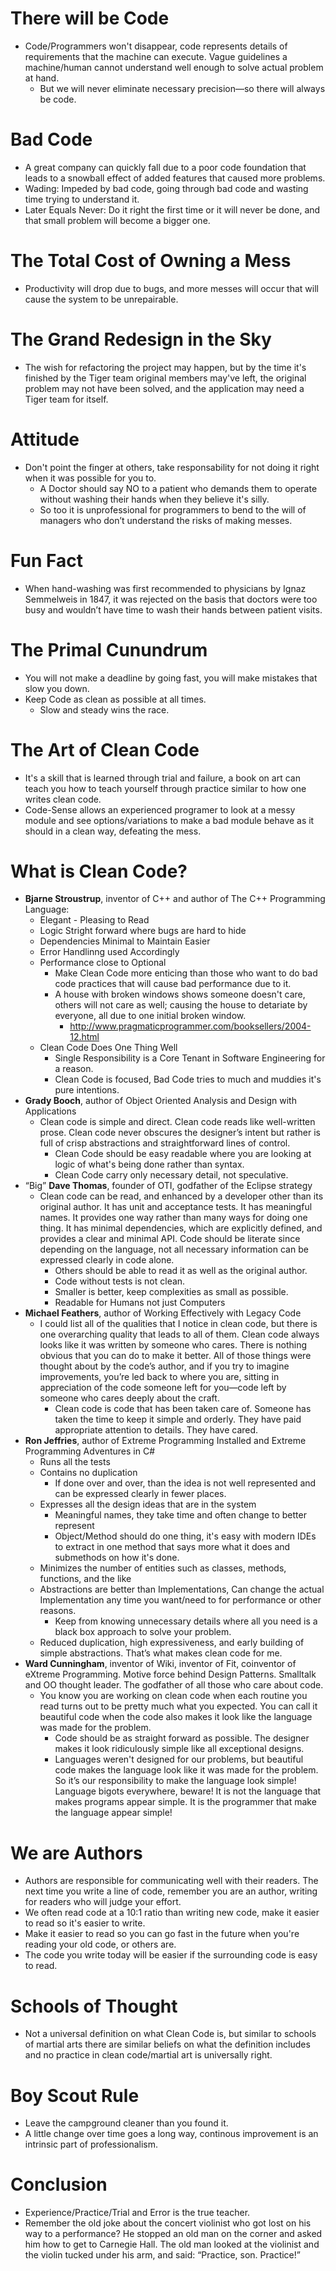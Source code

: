 # There will be Code

* Code/Programmers won't disappear, code represents details of requirements that the machine can execute. Vague guidelines a machine/human cannot understand well enough to solve actual problem at hand.
  * But we will never eliminate necessary precision—so there will always be code.

# Bad Code

* A great company can quickly fall due to a poor code foundation that leads to a snowball effect of added features that caused more problems.
* Wading: Impeded by bad code, going through bad code and wasting time trying to understand it.
* Later Equals Never: Do it right the first time or it will never be done, and that small problem will become a bigger one.

# The Total Cost of Owning a Mess

* Productivity will drop due to bugs, and more messes will occur that will cause the system to be unrepairable.

# The Grand Redesign in the Sky

* The wish for refactoring the project may happen, but by the time it's finished by the Tiger team original members may've left, the original problem may not have been solved, and the application may need a Tiger team for itself.

# Attitude

* Don't point the finger at others, take responsability for not doing it right when it was possible for you to.
  * A Doctor should say NO to a patient who demands them to operate without washing their hands when they believe it's silly.
  * So too it is unprofessional for programmers to bend to the will of managers who don’t understand the risks of making messes.

# Fun Fact

* When hand-washing was first recommended to physicians by Ignaz Semmelweis in 1847, it was rejected on the basis that doctors were too busy and wouldn’t have time to wash their hands between patient visits.

# The Primal Cunundrum

* You will not make a deadline by going fast, you will make mistakes that slow you down.
* Keep Code as clean as possible at all times.
  * Slow and steady wins the race.

# The Art of Clean Code

* It's a skill that is learned through trial and failure, a book on art can teach you how to teach yourself through practice similar to how one writes clean code.
* Code-Sense allows an experienced programer to look at a messy module and see options/variations to make a bad module behave as it should in a clean way, defeating the mess.

# What is Clean Code?

* **Bjarne Stroustrup**, inventor of C++ and author of The C++ Programming Language:
  * Elegant - Pleasing to Read
  * Logic Stright forward where bugs are hard to hide
  * Dependencies Minimal to Maintain Easier
  * Error Handlinng used Accordingly
  * Performance close to Optional
    * Make Clean Code more enticing than those who want to do bad code practices that will cause bad performance due to it.
    * A house with broken windows shows someone doesn't care, others will not care as well; causing the house to detariate by everyone, all due to one initial broken window.
      * http://www.pragmaticprogrammer.com/booksellers/2004-12.html
  * Clean Code Does One Thing Well
    * Single Responsibility is a Core Tenant in Software Engineering for a reason.
    * Clean Code is focused, Bad Code tries to much and muddies it's pure intentions.
* **Grady Booch**, author of Object Oriented Analysis and Design with Applications
  * Clean code is simple and direct. Clean code reads like well-written prose. Clean code never obscures the designer’s intent but rather is full of crisp abstractions and straightforward lines of control.
    * Clean Code should be easy readable where you are looking at logic of what's being done rather than syntax.
    * Clean Code carry only necessary detail, not speculative.
* “Big” **Dave Thomas**, founder of OTI, godfather of the Eclipse strategy
  * Clean code can be read, and enhanced by a developer other than its original author. It has unit and acceptance tests. It has meaningful names. It provides one way rather than many ways for doing one thing. It has minimal dependencies, which are explicitly defined, and provides a clear and minimal API. Code should be literate since depending on the language, not all necessary information can be expressed clearly in code alone.
    * Others should be able to read it as well as the original author.
    * Code without tests is not clean.
    * Smaller is better, keep complexities as small as possible.
    * Readable for Humans not just Computers
* **Michael Feathers**, author of Working Effectively with Legacy Code
  * I could list all of the qualities that I notice in clean code, but there is one overarching quality that leads to all of them. Clean code always looks like it was written by someone who cares. There is nothing obvious that you can do to make it better. All of those things were thought about by the code’s author, and if you try to imagine improvements, you’re led back to where you are, sitting in appreciation of the code someone left for you—code left by someone who cares deeply about the craft.
    * Clean code is code that has been taken care of. Someone has taken the time to keep it simple and orderly. They have paid appropriate attention to details. They have cared.
* **Ron Jeffries**, author of Extreme Programming Installed and Extreme Programming Adventures in C#
  * Runs all the tests
  * Contains no duplication
    * If done over and over, than the idea is not well represented and can be expressed clearly in fewer places.
  * Expresses all the design ideas that are in the system
    * Meaningful names, they take time and often change to better represent
    * Object/Method should do one thing, it's easy with modern IDEs to extract in one method that says more what it does and submethods on how it's done.
  * Minimizes the number of entities such as classes, methods, functions, and the like
  * Abstractions are better than Implementations, Can change the actual Implementation any time you want/need to for performance or other reasons.
    * Keep from knowing unnecessary details where all you need is a black box approach to solve your problem.
  * Reduced duplication, high expressiveness, and early building of simple abstractions. That’s what makes clean code for me.
* **Ward Cunningham**, inventor of Wiki, inventor of Fit, coinventor of eXtreme Programming. Motive force behind Design Patterns. Smalltalk and OO thought leader. The godfather of all those who care about code.
  * You know you are working on clean code when each routine you read turns out to be pretty much what you expected. You can call it beautiful code when the code also makes it look like the language was made for the problem.
    * Code should be as straight forward as possible. The designer makes it look ridiculously simple like all exceptional designs.
    * Languages weren't designed for our problems, but beautiful code makes the language look like it was made for the problem. So it’s our responsibility to make the language look simple! Language bigots everywhere, beware! It is not the language that makes programs appear simple. It is the programmer that make the language appear simple!

# We are Authors

* Authors are responsible for communicating well with their readers. The next time you write a line of code, remember you are an author, writing for readers who will judge your effort.
* We often read code at a 10:1 ratio than writing new code, make it easier to read so it's easier to write.
* Make it easier to read so you can go fast in the future when you're reading your old code, or others are.
* The code you write today will be easier if the surrounding code is easy to read.

# Schools of Thought

* Not a universal definition on what Clean Code is, but similar to schools of martial arts there are similar beliefs on what the definition includes and no practice in clean code/martial art is universally right.

# Boy Scout Rule

* Leave the campground cleaner than you found it.
* A little change over time goes a long way, continous improvement is an intrinsic part of professionalism.

# Conclusion

* Experience/Practice/Trial and Error is the true teacher.
* Remember the old joke about the concert violinist who got lost on his way to a performance? He stopped an old man on the corner and asked him how to get to Carnegie Hall. The old man looked at the violinist and the violin tucked under his arm, and said: “Practice, son. Practice!”